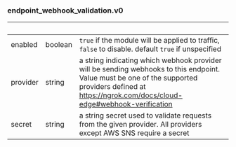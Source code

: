 
### endpoint_webhook_validation.v0

| &nbsp; | &nbsp; | &nbsp; |
|---|---|---|
| enabled | boolean | `true` if the module will be applied to traffic, `false` to disable. default `true` if unspecified |
| provider | string | a string indicating which webhook provider will be sending webhooks to this endpoint. Value must be one of the supported providers defined at https://ngrok.com/docs/cloud-edge#webhook-verification |
| secret | string | a string secret used to validate requests from the given provider. All providers except AWS SNS require a secret |